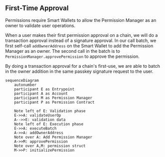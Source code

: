 ## First-Time Approval

Permissions require Smart Wallets to allow the Permission Manager as an owner to validate user operations.

When a user makes their first permission approval on a chain, we will do a transaction approval instead of a signature approval. In our call batch, we first self-call `addOwnerAddress` on the Smart Wallet to add the Permission Manager as an owner. The second call in the batch is to `PermissionManager.approvePermission` to approve the permission.

By doing a transaction approval for a chain's first-use, we are able to batch in the owner addition in the same passkey signature request to the user.

```mermaid
sequenceDiagram
    autonumber
    participant E as Entrypoint
    participant A as Account
    participant M as Permission Manager
    participant P as Permission Contract

    Note left of E: Validation phase
    E->>A: validateUserOp
    A-->>E: validation data
    Note left of E: Execution phase
    E->>A: executeBatch
    A->>A: addOwnerAddress
    Note over A: Add Permission Manager
    A->>M: approvePermission
    Note over A,M: permission struct
    M->>P: initializePermission
```
